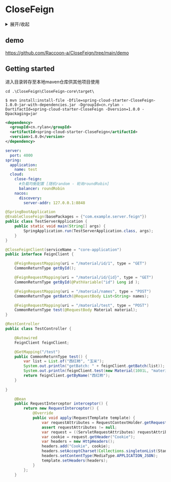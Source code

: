 # CloseFeign

<details><summary>展开/收起</summary>

缘由是前天在刷知乎的时候看到这样一个问题：[为什么说Feign是伪RPC？](https://www.zhihu.com/question/298707085) 有些评论里的回答过于逆天，总是在拿传输层TCP协议和应用层HTTP协议比较这明显是认知有偏差，其实无论是下面哪种组合，本质上都是告知对方要执行哪个方法，什么参数，对方执行完后返回结果

[1] 应用层协议HTTP + HttpClient

[2] 应用层协议自定义/HTTP2 + 使用Netty自己构建的Client

首先说明个人观点，我觉得在Feign它是REST客户端的同时也能完成RPC的功能，因为不但支持服务发现并且在用法上和Dubbo，Montan等RPC框架几乎无异，都是不需要关注接口的具体实现即可完成远程服务方法的调用。

简述过程：向IOC容器中注入带有注解的接口类型对象(动态代理生成)，当执行FeignClient Bean中的方法时会触发代理对象Invoke()方法向远端发送请求，然后返回结果，这样就对于使用者屏蔽了服务发现和网络通信的细节，让使用者像调用本地接口一样简单。

正好最近在改之前写的自定义应用层协议RPC的各种bug，用Netty构建服务端，客户端实现双方通信写麻了，所以我就在想试试写一下Feign这种以访问对方暴露出HTTP REST接口的方式远程调用的框架，写个小demo由于不知道这个框架叫什么，众所周知SpringCloud有个组件叫OpenFeign，所以就叫CloseFeign了（狗头）
</details>

## demo
https://github.com/Raccoon-a/CloseFeign/tree/main/demo

## Getting started

进入目录转存至本地maven仓库供其他项目使用

`cd .\CloseFeign\CloseFeign-core\target\`

`$ mvn install:install-file -Dfile=spring-cloud-starter-CloseFeign-1.0.0-jar-with-dependencies.jar -DgroupId=cn.rylan -DartifactId=spring-cloud-starter-CloseFeign -Dversion=1.0.0 -Dpackaging=jar`

```xml
<dependency>
  <groupId>cn.rylan</groupId>
  <artifactId>spring-cloud-starter-CloseFeign</artifactId>
  <version>1.0.0</version>
</dependency>
```

```yaml
server:
  port: 4000
spring:
  application:
    name: test
  cloud:
    close-feign:
      #负载均衡配置 [随机random - 轮询roundRobin]
      balancer: roundRobin
    nacos:
      discovery:
        server-addr: 127.0.0.1:8848

```
```java
@SpringBootApplication
@EnableCloseFeign(basePackages = {"com.example.server.feign"})
public class TestServerApplication {
    public static void main(String[] args) {
        SpringApplication.run(TestServerApplication.class, args);
    }
}
```

```java
@CloseFeignClient(serviceName = "core-application")
public interface FeignClient {

    @FeignRequestMapping(uri = "/material/id/1", type = "GET")
    CommonReturnType getById();

    @FeignRequestMapping(uri = "/material/id/{id}", type = "GET")
    CommonReturnType getById(@PathVariable("id") Long id );

    @FeignRequestMapping(uri = "/material/names", type = "POST")
    CommonReturnType getBatch(@RequestBody List<String> names);

    @FeignRequestMapping(uri = "/material/test", type = "POST")
    CommonReturnType test(@RequestBody Material material);
}
```
```java
@RestController
public class TestController {

    @Autowired
    FeignClient feignClient;

    @GetMapping("/test")
    public CommonReturnType test() {
        var list = List.of("西红柿", "玉米");
        System.out.println("getBatch: " + feignClient.getBatch(list));
        System.out.println(feignClient.test(new Material(1001L, "material", "icon", "分类", "desc")));
        return feignClient.getByName("西红柿");
    }
    
}
```
```java
    @Bean
    public RequestInterceptor interceptor() {
        return new RequestInterceptor() {
            @Override
            public void apply(RequestTemplate template) {
                var requestAttributes = RequestContextHolder.getRequestAttributes();
                assert requestAttributes != null;
                var request = ((ServletRequestAttributes) requestAttributes).getRequest();
                var cookie = request.getHeader("Cookie");
                var headers = new HttpHeaders();
                headers.add("Cookie", cookie);
                headers.setAcceptCharset(Collections.singletonList(StandardCharsets.UTF_8));
                headers.setContentType(MediaType.APPLICATION_JSON);
                template.setHeaders(headers);
            }
        };
    }
```